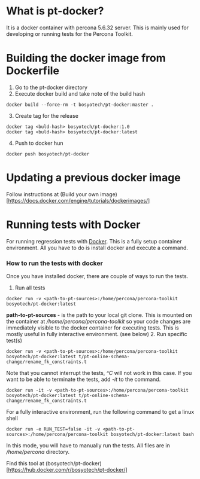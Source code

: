 # What is pt-docker?
It is a docker container with percona 5.6.32 server. This is mainly used for developing or running tests for the Percona Toolkit.

# Building the docker image from Dockerfile
1. Go to the pt-docker directory
2. Execute docker build and take note of the build hash
```
docker build --force-rm -t bosyotech/pt-docker:master .
```
3. Create tag for the release
```
docker tag <buld-hash> bosyotech/pt-docker:1.0
docker tag <buld-hash> bosyotech/pt-docker:latest
```
4. Push to docker hun
```
docker push bosyotech/pt-docker
```

# Updating a previous docker image
Follow instructions at (Build your own image)[https://docs.docker.com/engine/tutorials/dockerimages/]

# Running tests with Docker
For running regression tests with [Docker](https://www.docker.com). This is a fully setup container environment. All you have to do is install docker and execute a command.
### How to run the tests with docker
Once you have installed docker, there are couple of ways to run the tests.
1. Run all tests
```
docker run -v <path-to-pt-sources>:/home/percona/percona-toolkit bosyotech/pt-docker:latest
```
**path-to-pt-sources** - is the path to your local git clone. This is mounted on the container at */home/percona/percona-toolkit* so your code changes are immediately visible to the docker container for executing tests. This is mostly useful in fully interactive environment. (see below)
2. Run specific test(s)
```
docker run -v <path-to-pt-sources>:/home/percona/percona-toolkit bosyotech/pt-docker:latest t/pt-online-schema-change/rename_fk_constraints.t
```
Note that you cannot interrupt the tests, *^C* will not work in this case. If you want to be able to terminate the tests, add *-it* to the command. 
```
docker run -it -v <path-to-pt-sources>:/home/percona/percona-toolkit bosyotech/pt-docker:latest t/pt-online-schema-change/rename_fk_constraints.t
```
For a fully interactive environment, run the following command to get a linux shell
```
docker run -e RUN_TEST=false -it -v <path-to-pt-sources>:/home/percona/percona-toolkit bosyotech/pt-docker:latest bash
```
In this mode, you will have to manually run the tests. All files  are in */home/percona* directory.

Find this tool at (bosyotech/pt-docker)[https://hub.docker.com/r/bosyotech/pt-docker/]
